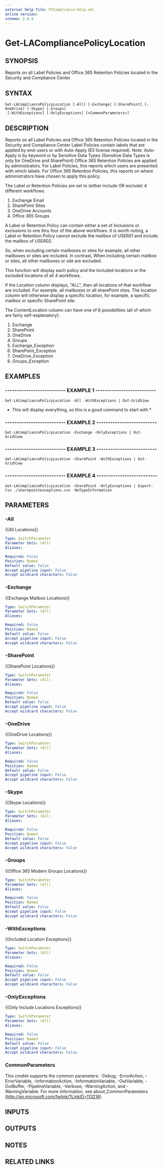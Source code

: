 ```yaml
---
external help file: PSCompliance-help.xml
online version: 
schema: 2.0.0
---
```


# Get-LACompliancePolicyLocation

## SYNOPSIS
Reports on all Label Policies and Office 365 Retention Policies located in the Security and Compliance Center

## SYNTAX

```
Get-LACompliancePolicyLocation [-All] [-Exchange] [-SharePoint] [-OneDrive] [-Skype] [-Groups]
 [-WithExceptions] [-OnlyExceptions] [<CommonParameters>]
```

## DESCRIPTION
Reports on all Label Policies and Office 365 Retention Policies located in the Security and Compliance Center
Label Policies contain labels that are applied by end-users or with Auto-Apply (E5 license required).
Note: Auto-Apply is by keyword or by Sensitive Data Types (Sensitive Data Types is only for OneDrive and SharePoint)
Office 365 Retention Policies are applied by administrators.
For Label Policies, this reports which users are presented with which labels.
For Office 365 Retention Policies, this reports on where administrators have chosen to apply this policy.

The Label or Retention Policies are set to (either include OR exclude) 4 different workflows.
 
1. Exchange Email
2. SharePoint Sites
3. OneDrive Accounts
4. Office 365 Groups

A Label or Retention Policy can contain either a set of inclusions or exclusions to one thru four of the above workflows.
It is worth noting, a Label or Retention Policy cannot exclude the mailbox of USER01 and include the mailbox of USER02.
 
So, when excluding certain mailboxes or sites for example, all other mailboxes or sites are included.
In contrast, When including certain mailbox or sites, all other mailboxes or site are excluded.

This function will display each policy and the included locations or the excluded locations of all 4 workflows.

If the Location column displays, "ALL", then all locations of that workflow are included.
For example, all mailboxes or all sharePoint sites.
The location column will otherwise display a specific location, for example, a specific mailbox or specific SharePoint site.

The ContentLocation column can have one of 8 possibilities (all of which are fairly self-explanatory):

1. Exchange
2. SharePoint
3. OneDrive
4. Groups
5. Exchange_Exception
6. SharePoint_Exception
7. OneDrive_Exception
8. Groups_Exception

## EXAMPLES

### -------------------------- EXAMPLE 1 --------------------------
```
Get-LACompliancePolicyLocation -All -WithExceptions | Out-GridView
```

* This will display everything, so this is a good command to start with *

### -------------------------- EXAMPLE 2 --------------------------
```
Get-LACompliancePolicyLocation -Exchange -OnlyExceptions | Out-GridView
```

### -------------------------- EXAMPLE 3 --------------------------
```
Get-LACompliancePolicyLocation -SharePoint -WithExceptions | Out-GridView
```

### -------------------------- EXAMPLE 4 --------------------------
```
Get-LACompliancePolicyLocation -SharePoint -OnlyExceptions | Export-Csv ./sharepointexceptions.csv -NoTypeInformation
```

## PARAMETERS

### -All
{{All Locations}}

```yaml
Type: SwitchParameter
Parameter Sets: (All)
Aliases: 

Required: False
Position: Named
Default value: False
Accept pipeline input: False
Accept wildcard characters: False
```

### -Exchange
{{Exchange Mailbox Locations}}

```yaml
Type: SwitchParameter
Parameter Sets: (All)
Aliases: 

Required: False
Position: Named
Default value: False
Accept pipeline input: False
Accept wildcard characters: False
```

### -SharePoint
{{SharePoint Locations}}

```yaml
Type: SwitchParameter
Parameter Sets: (All)
Aliases: 

Required: False
Position: Named
Default value: False
Accept pipeline input: False
Accept wildcard characters: False
```

### -OneDrive
{{OneDrive Locations}}

```yaml
Type: SwitchParameter
Parameter Sets: (All)
Aliases: 

Required: False
Position: Named
Default value: False
Accept pipeline input: False
Accept wildcard characters: False
```

### -Skype
{{Skype Locations}}

```yaml
Type: SwitchParameter
Parameter Sets: (All)
Aliases: 

Required: False
Position: Named
Default value: False
Accept pipeline input: False
Accept wildcard characters: False
```

### -Groups
{{Office 365 Modern Groups Locations}}

```yaml
Type: SwitchParameter
Parameter Sets: (All)
Aliases: 

Required: False
Position: Named
Default value: False
Accept pipeline input: False
Accept wildcard characters: False
```

### -WithExceptions
{{Included Location Exceptions}}

```yaml
Type: SwitchParameter
Parameter Sets: (All)
Aliases: 

Required: False
Position: Named
Default value: False
Accept pipeline input: False
Accept wildcard characters: False
```

### -OnlyExceptions
{{Only Include Locations Exceptions}}

```yaml
Type: SwitchParameter
Parameter Sets: (All)
Aliases: 

Required: False
Position: Named
Default value: False
Accept pipeline input: False
Accept wildcard characters: False
```

### CommonParameters
This cmdlet supports the common parameters: -Debug, -ErrorAction, -ErrorVariable, -InformationAction, -InformationVariable, -OutVariable, -OutBuffer, -PipelineVariable, -Verbose, -WarningAction, and -WarningVariable. For more information, see about_CommonParameters (http://go.microsoft.com/fwlink/?LinkID=113216).

## INPUTS

## OUTPUTS

## NOTES

## RELATED LINKS

